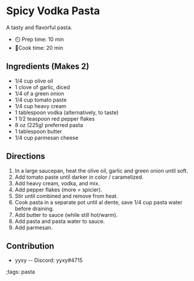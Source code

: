 # Spicy Vodka Pasta

A tasty and flavorful pasta.

- ⏲️ Prep time: 10 min
- 🍳Cook time: 20 min

## Ingredients (Makes 2)

- 1/4 cup olive oil
- 1 clove of garlic, diced
- 1/4 of a green onion
- 1/4 cup tomato paste
- 1/4 cup heavy cream
- 1 tablespoon vodka (alternatively, to taste)
- 1 1/2 teaspoon red pepper flakes
- 8 oz (225g) preferred pasta
- 1 tablespoon butter
- 1/4 cup parmesan cheese


## Directions

1. In a large saucepan, heat the olive oil, garlic and green onion until soft.
2. Add tomato paste until darker in color / caramelized.
3. Add heavy cream, vodka, and mix.
4. Add pepper flakes (more = spicier).
5. Stir until combined and remove from heat.
6. Cook pasta in a separate pot until al dente, save 1/4 cup pasta water before draining.
7. Add butter to sauce (while still hot/warm).
8. Add pasta and pasta water to sauce.
9. Add parmesan.

## Contribution

- yyxy -- Discord: yyxy#4715

;tags: pasta
